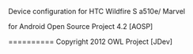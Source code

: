 Device configuration for HTC Wildfire S a510e/ Marvel

for Android Open Source Project 4.2 [AOSP]


==========
Copyright 2012 OWL Project [JDev]


